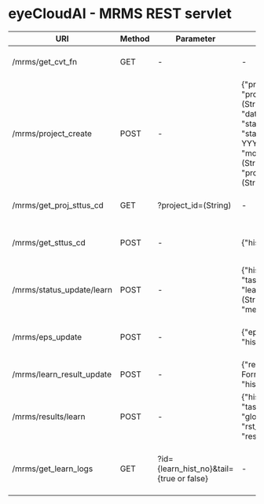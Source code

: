 # eyeCloudAI - MRMS REST servlet
|URI|Method|Parameter|Body|Return|Notes|
|---|------|---------|----|------|-----|
|/mrms/get_cvt_fn|GET|-|-| - success : List<Json> Format (String) </br> - error : "error"|변환함수 리스트|
|/mrms/project_create|POST|-|{"project_id" : (String), </br> "project_purpose_cd" : (String), </br> "dataset_id" : (String), </br> "status" : (String), </br> "start_time" : (String, YYYYmmddHHMMSS), </br> "modeling_mode" : (String), </br> "project_target_data" : (String)}| - success : "1" </br> - error : "error" |Insert New Project|
|/mrms/get_proj_sttus_cd|GET|?project_id=(String)|-|- success : Status(String) </br> - error : "error" |Get project Status Code|
|/mrms/get_sttus_cd|POST|-|{"hist_no": (String)}|- success : Status(String) </br> - error : "error" |Get Learning Status Code|
|/mrms/status_update/learn|POST|-|{"hist_no": (String), </br> "task_idx": (String),  </br> "learn_sttus_cd": (String),  </br> "message": (String)}|- success : "1" </br> - error : "error" |Update Learning Status Code|
|/mrms/eps_update|POST|-|{"eps"" : (String), </br> "hist_no" : (String)}|- success : "1" </br> - error : "error" |Update EPS(Events Per Second)|
|/mrms/learn_result_update|POST|-|{"result": (JSON Format String), </br> "hist_no": (String)}|- success : "1" </br> - error : "error" |Update Learn Result|
|/mrms/results/learn|POST|-|{"hist_no": (String) </br> "task_idx": (String), </br> "global_sn": (String), </br> "rst_type": (String),</br> "result: (List)}|- success : "1" </br> - error : "error" |get Learn Results|
|/mrms/get_learn_logs|GET|?id={learn_hist_no}&tail={true or false}|-| (String) JSON logs </br> ex){"worker_{idx}": "log string"}| get Learning Pod Logs(ALL workers)


